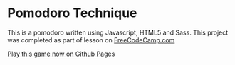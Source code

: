 # Pomodoro Technique

This is a pomodoro written using Javascript, HTML5 and Sass. This project was completed as part of lesson on [FreeCodeCamp.com](http://freecodecamp.com)

[Play this game now on Github Pages](https://njmyers.github.io/pomodoro/)


